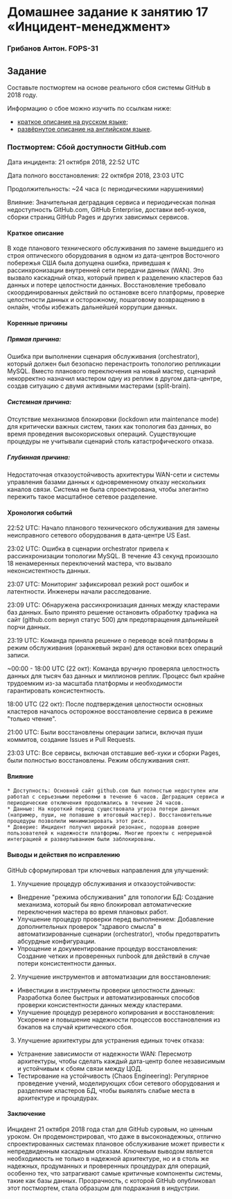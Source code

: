 # Домашнее задание к занятию 17 «Инцидент-менеджмент»

### Грибанов Антон. FOPS-31

## Задание

Составьте постмортем на основе реального сбоя системы GitHub в 2018 году.

Информацию о сбое можно изучить по ссылкам ниже:

* [краткое описание на русском языке](https://habr.com/ru/post/427301/);
* [развёрнутое описание на английском языке](https://github.blog/2018-10-30-oct21-post-incident-analysis/).


### Постмортем: Сбой доступности GitHub.com

Дата инцидента: 21 октября 2018, 22:52 UTC

Дата полного восстановления: 22 октября 2018, 23:03 UTC

Продолжительность: ~24 часа (с периодическими нарушениями)

Влияние: Значительная деградация сервиса и периодическая полная недоступность GitHub.com, GitHub Enterprise, доставки веб-хуков, сборки страниц GitHub Pages и других зависимых сервисов.

#### Краткое описание
В ходе планового технического обслуживания по замене вышедшего из строя оптического оборудования в одном из дата-центров Восточного побережья США была допущена ошибка, приведшая к рассинхронизации внутренней сети передачи данных (WAN). Это вызвало каскадный отказ, который привел к разделению кластеров баз данных и потере целостности данных. Восстановление требовало скоординированных действий по остановке всего платформы, проверке целостности данных и осторожному, пошаговому возвращению в онлайн, чтобы избежать дальнейшей коррупции данных.

#### Коренные причины

##### Прямая причина: 
Ошибка при выполнении сценария обслуживания (orchestrator), который должен был безопасно перенастроить топологию репликации MySQL. Вместо планового переключения на новый мастер, сценарий некорректно назначил мастером одну из реплик в другом дата-центре, создав ситуацию с двумя активными мастерами (split-brain).

##### Системная причина: 
Отсутствие механизмов блокировки (lockdown или maintenance mode) для критически важных систем, таких как топология баз данных, во время проведения высокорисковых операций. Существующие процедуры не учитывали сценарий столь катастрофического отказа.

##### Глубинная причина: 
Недостаточная отказоустойчивость архитектуры WAN-сети и системы управления базами данных к одновременному отказу нескольких каналов связи. Система не была спроектирована, чтобы элегантно пережить такое масштабное сетевое разделение.

#### Хронология событий
22:52 UTC: Начало планового технического обслуживания для замены неисправного сетевого оборудования в дата-центре US East.

23:02 UTC: Ошибка в сценарии orchestrator привела к рассинхронизации топологии MySQL. В течение 43 секунд произошло 18 ненамеренных переключений мастера, что вызвало неконсистентность данных.

23:07 UTC: Мониторинг зафиксировал резкий рост ошибок и латентности. Инженеры начали расследование.

23:09 UTC: Обнаружена рассинхронизация данных между кластерами баз данных. Было принято решение остановить обработку трафика на сайт (github.com вернул статус 500) для предотвращения дальнейшей порчи данных.

23:19 UTC: Команда приняла решение о переводе всей платформы в режим обслуживания (оранжевый экран) для остановки всех операций записи.

~00:00 - 18:00 UTC (22 окт): Команда вручную проверяла целостность данных для тысяч баз данных и миллионов реплик. Процесс был крайне трудоемким из-за масштаба платформы и необходимости гарантировать консистентность.

18:00 UTC (22 окт): После подтверждения целостности основных кластеров началось осторожное восстановление сервиса в режиме "только чтение".

21:00 UTC: Были восстановлены операции записи, включая пуши коммитов, создание Issues и Pull Requests.

23:03 UTC: Все сервисы, включая отставшие веб-хуки и сборки Pages, были полностью восстановлены. Режим обслуживания снят.

#### Влияние
    * Доступность: Основной сайт github.com был полностью недоступен или работал с серьезными перебоями в течение 6 часов. Деградация сервиса и периодические отключения продолжались в течение 24 часов.
    * Данные: На короткий период существовала угроза потери данных (например, пуши, не попавшие в итоговый мастер). Восстановительные процедуры позволили минимизировать этот риск.
    * Доверие: Инцидент получил широкий резонанс, подорвав доверие пользователей к надежности платформы. Многие проекты с непрерывной интеграцией и развертыванием были заблокированы.

#### Выводы и действия по исправлению
GitHub сформулировал три ключевых направления для улучшений:

1. Улучшение процедур обслуживания и отказоустойчивости:
* Внедрение "режима обслуживания" для топологии БД: Создание механизма, который бы явно блокировал автоматические переключения мастера во время плановых работ.
* Улучшение процедур проверки перед выполнением: Добавление дополнительных проверок "здравого смысла" в автоматизированные сценарии (orchestrator), чтобы предотвратить абсурдные конфигурации.
* Упрощение и документирование процедур восстановления: Создание четких и проверенных runbook для действий в случае потери консистентности данных.

2. Улучшение инструментов и автоматизации для восстановления:
* Инвестиции в инструменты проверки целостности данных: Разработка более быстрых и автоматизированных способов проверки консистентности данных между кластерами.
* Улучшение процедур резервного копирования и восстановления: Ускорение и повышение надежности процессов восстановления из бэкапов на случай критического сбоя.

3. Улучшение архитектуры для устранения единых точек отказа:
* Устранение зависимости от надежности WAN: Пересмотр архитектуры, чтобы сделать каждый дата-центр более независимым и устойчивым к сбоям связи между ЦОД.
* Тестирование на устойчивость (Chaos Engineering): Регулярное проведение учений, моделирующих сбои сетевого оборудования и разделение кластеров БД, чтобы выявлять слабые места в архитектуре и процедурах.

#### Заключение
Инцидент 21 октября 2018 года стал для GitHub суровым, но ценным уроком. Он продемонстрировал, что даже в высоконадежных, отлично спроектированных системах плановое обслуживание может привести к непредвиденным каскадным отказам. Ключевым выводом является необходимость не только в надежной архитектуре, но и в столь же надежных, продуманных и проверенных процедурах для операций, особенно тех, что затрагивают самые критичные компоненты системы, такие как базы данных. Прозрачность, с которой GitHub опубликовал этот постмортем, стала образцом для подражания в индустрии.
